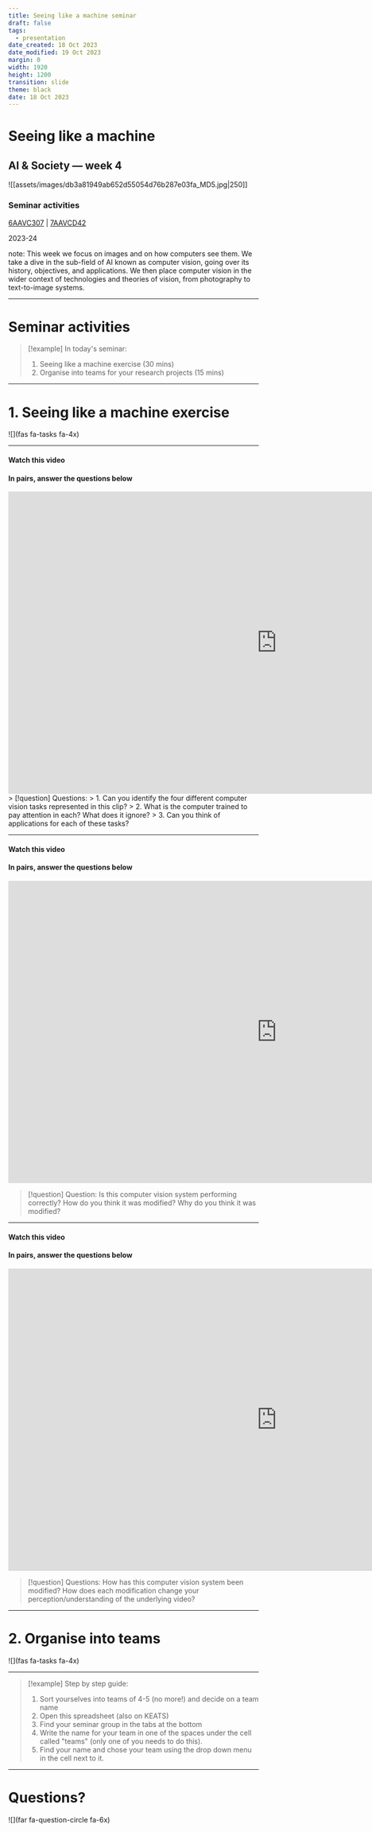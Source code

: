 ```yaml
---
title: Seeing like a machine seminar
draft: false
tags:
  - presentation
date_created: 18 Oct 2023
date_modified: 19 Oct 2023
margin: 0
width: 1920
height: 1200
transition: slide
theme: black
date: 18 Oct 2023
---
```



# Seeing like a machine
## AI & Society ― week 4

![[assets/images/db3a81949ab652d55054d76b287e03fa_MD5.jpg|250]]

### Seminar activities

[6AAVC307](https://keats.kcl.ac.uk/course/view.php?id=110858) | [7AAVCD42](https://keats.kcl.ac.uk/course/view.php?id=108767)

2023-24

note:
This week we focus on images and on how computers see them. We take a dive in the sub-field of AI known as computer vision, going over its history, objectives, and applications. We then place computer vision in the wider context of technologies and theories of vision, from photography to text-to-image systems. 

---

# Seminar activities
> [!example] In today's seminar:  
> 1. Seeing like a machine exercise (30 mins)
> 2. Organise into teams for your research projects (15 mins)


---

# 1. Seeing like a machine exercise 
![](fas fa-tasks fa-4x)

---
#### Watch this video
#### In pairs, answer the questions below
<iframe src="https://player.vimeo.com/video/693680467?h=68d0589b23&portrait=0" width="1080" height="608" frameborder="0" allow="autoplay; fullscreen; picture-in-picture" allowfullscreen></iframe>
> [!question] Questions:
> 1. Can you identify the four different computer vision tasks represented in this clip?
> 2. What is the computer trained to pay attention in each? What does it ignore?
> 3. Can you think of applications for each of these tasks?


---
#### Watch this video
#### In pairs, answer the questions below

<iframe src="https://player.vimeo.com/video/274059579?h=3e4ae0f3c3&title=0&byline=0&portrait=0" width="1080" height="608" frameborder="0" allow="autoplay; fullscreen; picture-in-picture" allowfullscreen></iframe>

> [!question] Question:
> Is this computer vision system performing correctly?
> How do you think it was modified?
> Why do you think it was modified?

---

#### Watch this video
#### In pairs, answer the questions below

<iframe src="https://player.vimeo.com/video/260781748?h=21d76cbfdd&title=0&byline=0&portrait=0" width="1080" height="608" frameborder="0" allow="autoplay; fullscreen; picture-in-picture" allowfullscreen></iframe>

> [!question] Questions:
> How has this computer vision system been modified?
> How does each modification change your perception/understanding of the underlying video?


---

# 2. Organise into teams
![](fas fa-tasks fa-4x)


---

> [!example] Step by step guide:  
> 1. Sort yourselves into teams of 4-5 (no more!) and decide on a team name
> 2. Open this spreadsheet (also on KEATS)
> 3. Find your seminar group in the tabs at the bottom
> 4. Write the name for your team in one of the spaces under the cell called "teams" (only one of you needs to do this).
> 5. Find your name and chose your team using the drop down menu in the cell next to it.


---
<!-- slide bg="#304f5e" -->
# Questions?
![](far fa-question-circle fa-6x)